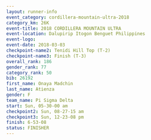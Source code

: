 ```yaml
---
layout: runner-info 
event_category: cordillera-mountain-ultra-2018 
category_km: 26K 
event-title: 2018 CORDILLERA MOUNTAIN ULTRA 
event-location: Dalupirip Itogon Benguet Philippines 
event-logo: 
event-date: 2018-03-03 
checkpoint-name2: Tenidi Hill Top (T-2) 
checkpoint-name3: Finish (T-3) 
overall_rank: 186
gender_rank: 77
category_rank: 50
bib: 26192
first_name: Onaya Madchin
last_name: Atienza
gender: F
team_name: Pi Sigma Delta
start: Sun, 05-30-00 am
checkpoint2: Sun, 08-27-15 am
checkpoint3: Sun, 12-23-08 pm
finish: 6-53-08
status: FINISHER
---
```

